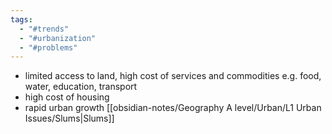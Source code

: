```yaml
---
tags:
  - "#trends"
  - "#urbanization"
  - "#problems"
---
```

- limited access to land, high cost of services and commodities e.g. food, water, education, transport 
- high cost of housing
- rapid urban growth [[obsidian-notes/Geography A level/Urban/L1 Urban Issues/Slums|Slums]]